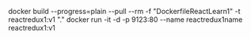 docker build --progress=plain --pull --rm -f "DockerfileReactLearn1" -t reactredux1:v1 "."
docker run -it -d -p 9123:80 --name reactredux1name reactredux1:v1 